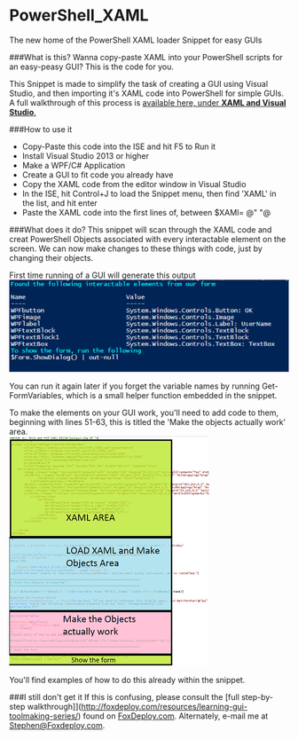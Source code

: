 # PowerShell_XAML
The new home of the PowerShell XAML loader Snippet for easy GUIs

###What is this?
Wanna copy-paste XAML into your PowerShell scripts for an easy-peasy GUI?  This is the code for you.

This Snippet is made to simplify the task of creating a GUI using Visual Studio, and then importing it's XAML code into PowerShell for simple GUIs.  A full walkthrough of this process is  [available here, under **XAML and Visual Studio**.](http://foxdeploy.com/resources/learning-gui-toolmaking-series/)

###How to use it

* Copy-Paste this code into the ISE and hit F5 to Run it
* Install Visual Studio 2013 or higher
* Make a WPF/C# Application
* Create a GUI to fit code you already have
* Copy the XAML code from the editor window in Visual Studio
* In the ISE, hit Control+J to load the Snippet menu, then find 'XAML' in the list, and hit enter
* Paste the XAML code into the first lines of, between $XAMl= @"  "@

###What does it do?
This snippet will scan through the XAML code and creat PowerShell Objects associated with every interactable element on the screen. We can now make changes to these things with code, just by changing their objects. 

First time running of a GUI will generate this output 
![What you see when running the script for the first time](img/Running%20Convert%20tool.png)

You can run it again later if you forget the variable names by running Get-FormVariables, which is a small helper function embedded in the snippet.

To make the elements on your GUI work, you'll need to add code to them, beginning with lines 51-63, this is titled the 'Make the objects actually work' area.    
![Image of Yaktocat](img/Where-To-make-changes.png)

You'll find examples of how to do this already within the snippet.

###I still don't get it
If this is confusing, please consult the [full step-by-step walkthrough]](http://foxdeploy.com/resources/learning-gui-toolmaking-series/) found on [FoxDeploy.com](http://www.foxdeploy.com).  Alternately, e-mail me at Stephen@Foxdeploy.com.

